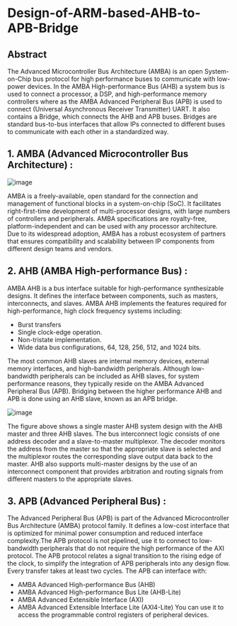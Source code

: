 # Design-of-ARM-based-AHB-to-APB-Bridge

## Abstract
The Advanced Microcontroller Bus Architecture (AMBA) is an open System-on-Chip bus protocol for high performance buses to communicate with low-power devices. In the AMBA High-performance Bus (AHB) a system bus is used to connect a processor, a DSP, and high-performance memory controllers where as the AMBA Advanced Peripheral Bus (APB) is used to connect (Universal Asynchronous Receiver Transmitter) UART. It also contains a Bridge, which connects the AHB and APB buses. Bridges are standard bus-to-bus interfaces that allow IPs connected to different buses to communicate with each other in a standardized way.



## 1. AMBA (Advanced Microcontroller Bus Architecture) :

![image](https://github.com/MahmouodMagdi/RTL-Design-of-ARM-based-AHB-to-APB-Bridge/assets/72949261/e4826773-1bf6-465e-8d44-9aaf1e4b9b20)

AMBA is a freely-available, open standard for the connection and management of functional blocks in a system-on-chip (SoC). It facilitates right-first-time development of multi-processor designs, with large numbers of controllers and peripherals. AMBA specifications are royalty-free, platform-independent and can be used with any processor architecture. Due to its widespread adoption, AMBA has a robust ecosystem of partners that ensures compatibility and scalability between IP components from different design teams and vendors.



## 2. AHB (AMBA High-performance Bus) :

AMBA AHB is a bus interface suitable for high-performance synthesizable designs. It defines the interface between components, such as masters, interconnects, and slaves.
AMBA AHB implements the features required for high-performance, high clock frequency systems including:
- Burst transfers
- Single clock-edge operation.
- Non-tristate implementation.
- Wide data bus configurations, 64, 128, 256, 512, and 1024 bits.
  
The most common AHB slaves are internal memory devices, external memory interfaces, and high-bandwidth peripherals. Although low-bandwidth peripherals can be included as AHB slaves, for system performance reasons, they typically reside on the AMBA Advanced Peripheral Bus (APB). Bridging between the higher performance AHB and APB is done using an AHB slave, known as an APB bridge.

![image](https://github.com/MahmouodMagdi/RTL-Design-of-ARM-based-AHB-to-APB-Bridge/assets/72949261/d1650a6e-1afa-408c-a8e9-507cddb409cd)

The figure above shows a single master AHB system design with the AHB master and three AHB slaves. 
The bus interconnect logic consists of one address decoder and a slave-to-master multiplexor. 
The decoder monitors the address from the master so that the appropriate slave is selected and the multiplexor routes the corresponding slave output data back to the master. 
AHB also supports multi-master designs by the use of an interconnect component that provides arbitration and routing signals from different masters to the appropriate slaves.


## 3. APB (Advanced Peripheral Bus) :

The Advanced Peripheral Bus (APB) is part of the Advanced Microcontroller Bus Architecture (AMBA) protocol family. It defines a low-cost interface that is optimized for minimal power consumption and reduced interface complexity.The APB protocol is not pipelined, use it to connect to low-bandwidth peripherals that do not require the high performance of the AXI protocol. The APB protocol relates a signal transition to the rising edge of the clock, to simplify the integration of APB peripherals into any design flow. Every transfer takes at least two cycles.
The APB can interface with:
- AMBA Advanced High-performance Bus (AHB)
- AMBA Advanced High-performance Bus Lite (AHB-Lite)
- AMBA Advanced Extensible Interface (AXI)
- AMBA Advanced Extensible Interface Lite (AXI4-Lite)
You can use it to access the programmable control registers of peripheral devices.

